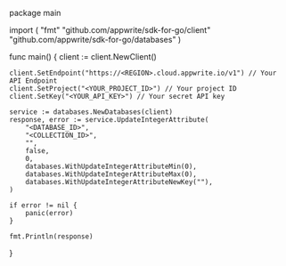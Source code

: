 package main

import (
    "fmt"
    "github.com/appwrite/sdk-for-go/client"
    "github.com/appwrite/sdk-for-go/databases"
)

func main() {
    client := client.NewClient()

    client.SetEndpoint("https://<REGION>.cloud.appwrite.io/v1") // Your API Endpoint
    client.SetProject("<YOUR_PROJECT_ID>") // Your project ID
    client.SetKey("<YOUR_API_KEY>") // Your secret API key

    service := databases.NewDatabases(client)
    response, error := service.UpdateIntegerAttribute(
        "<DATABASE_ID>",
        "<COLLECTION_ID>",
        "",
        false,
        0,
        databases.WithUpdateIntegerAttributeMin(0),
        databases.WithUpdateIntegerAttributeMax(0),
        databases.WithUpdateIntegerAttributeNewKey(""),
    )

    if error != nil {
        panic(error)
    }

    fmt.Println(response)
}
